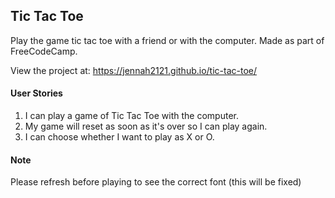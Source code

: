 ## Tic Tac Toe

Play the game tic tac toe with a friend or with the computer. Made as part of FreeCodeCamp. 

View the project at: https://jennah2121.github.io/tic-tac-toe/

#### User Stories

1. I can play a game of Tic Tac Toe with the computer.
2. My game will reset as soon as it's over so I can play again.
3. I can choose whether I want to play as X or O.


#### Note 
Please refresh before playing to see the correct font (this will be fixed) 
